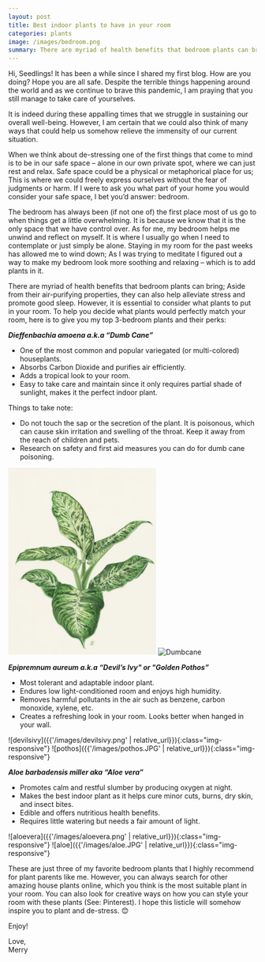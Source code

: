 ```yaml
---
layout: post
title: Best indoor plants to have in your room
categories: plants
image: /images/bedroom.png
summary: There are myriad of health benefits that bedroom plants can bring; Aside from their air-purifying properties, they can also help alleviate stress and promote good sleep.
---
```


Hi, Seedlings! It has been a while since I shared my first blog. How are you doing? Hope you are all safe. Despite the terrible things happening around the world and as we continue to brave this pandemic, I am praying that you still manage to take care of yourselves.

It is indeed during these appalling times that we struggle in sustaining our overall well-being. However, I am certain that we could also think of many ways that could help us somehow relieve the immensity of our current situation.

When we think about de-stressing one of the first things that come to mind is to be in our safe space – alone in our own private spot, where we can just rest and relax. Safe space could be a physical or metaphorical place for us; This is where we could freely express ourselves without the fear of judgments or harm. If I were to ask you what part of your home you would consider your safe space, I bet you’d answer: bedroom.

The bedroom has always been (if not one of) the first place most of us go to when things get a little overwhelming. It is because we know that it is the only space that we have control over. As for me, my bedroom helps me unwind and reflect on myself. It is where I usually go when I need to contemplate or just simply be alone. Staying in my room for the past weeks has allowed me to wind down; As I was trying to meditate I figured out a way to make my bedroom look more soothing and relaxing – which is to add plants in it.

There are myriad of health benefits that bedroom plants can bring; Aside from their air-purifying properties, they can also help alleviate stress and promote good sleep. However, it is essential to consider what plants to put in your room. To help you decide what plants would perfectly match your room, here is to give you my top 3-bedroom plants and their perks:

**_Dieffenbachia amoena a.k.a “Dumb Cane”_**

- One of the most common and popular variegated (or multi-colored) houseplants.
- Absorbs Carbon Dioxide and purifies air efficiently.
- Adds a tropical look to your room.
- Easy to take care and maintain since it only requires partial shade of sunlight, makes it the perfect indoor plant.

Things to take note:

- Do not touch the sap or the secretion of the plant. It is poisonous, which can cause skin irritation and swelling of the throat. Keep it away from the reach of children and pets.
- Research on safety and first aid measures you can do for dumb cane poisoning.

<!-- ![Dumbcane]({{'/images/Dumbcane.png' | relative_url}}){:class="img-responsive"} ![cane]({{'/images/cane.JPG' | relative_url}}){:class="img-responsive"} -->

<img src="/images/Dumbcane.png" title="Dumbcane" width="300"  />
<img src="/images/cane.npg" title="Dumbcane" width="300"  />

**_Epipremnum aureum a.k.a “Devil’s Ivy" or "Golden Pothos”_**

- Most tolerant and adaptable indoor plant.
- Endures low light-conditioned room and enjoys high humidity.
- Removes harmful pollutants in the air such as benzene, carbon monoxide, xylene, etc.
- Creates a refreshing look in your room. Looks better when hanged in your wall.

![devilsivy]({{'/images/devilsivy.png' | relative_url}}){:class="img-responsive"} ![pothos]({{'/images/pothos.JPG' | relative_url}}){:class="img-responsive"}

**_Aloe barbadensis miller aka “Aloe vera”_**

- Promotes calm and restful slumber by producing oxygen at night.
- Makes the best indoor plant as it helps cure minor cuts, burns, dry skin, and insect bites.
- Edible and offers nutritious health benefits.
- Requires little watering but needs a fair amount of light.

![aloevera]({{'/images/aloevera.png' | relative_url}}){:class="img-responsive"} ![aloe]({{'/images/aloe.JPG' | relative_url}}){:class="img-responsive"}

These are just three of my favorite bedroom plants that I highly recommend for plant parents like me. However, you can always search for other amazing house plants online, which you think is the most suitable plant in your room. You can also look for creative ways on how you can style your room with these plants (See: Pinterest). I hope this listicle will somehow inspire you to plant and de-stress. 😊

Enjoy!

<div class="mt-5">Love,</div>
<div class="signature">Merry</div>
